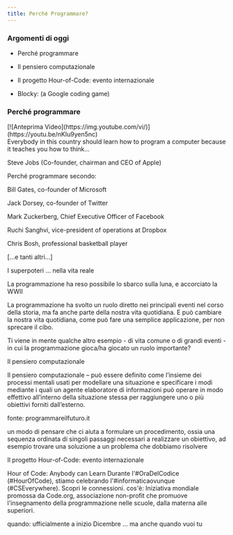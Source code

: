 ```yaml
---
title: Perché Programmare?
---
```


### Argomenti di oggi

- Perché programmare

- Il pensiero computazionale

- Il progetto Hour-of-Code: evento internazionale

- Blocky: (a Google coding game)

### Perché programmare 


<div>[![Anteprima Video](https://img.youtube.com/vi/)](https://youtu.be/nKIu9yen5nc)
</div><div>Everybody in this country should learn how to program a computer because it teaches you how to think...

Steve Jobs (Co-founder, chairman and CEO of Apple)

Perché programmare secondo:

Bill Gates, co-founder of Microsoft

Jack Dorsey, co-founder of Twitter

Mark Zuckerberg, Chief Executive Officer of Facebook

Ruchi Sanghvi, vice-president of operations at Dropbox

Chris Bosh, professional basketball player

[...e tanti altri...]
</div>

I superpoteri ... nella vita reale



La programmazione ha reso possibile lo sbarco sulla luna, e accorciato la WWII


La programmazione ha svolto un ruolo diretto nei principali eventi nel corso della storia, ma fa anche parte della nostra vita quotidiana. E può cambiare la nostra vita quotidiana, come può fare una semplice applicazione, per non sprecare il cibo.

Ti viene in mente qualche altro esempio - di vita comune o di grandi eventi - in cui la programmazione gioca/ha giocato un ruolo importante?


Il pensiero computazionale


Il pensiero computazionale – può essere definito come l’insieme dei processi mentali usati per modellare una situazione e specificare i modi mediante i quali un agente elaboratore di informazioni può operare in modo effettivo all’interno della situazione stessa per raggiungere uno o più obiettivi forniti dall’esterno.

fonte: programmareilfuturo.it

un modo di pensare che ci aiuta a formulare un procedimento, ossia una sequenza ordinata di singoli passaggi necessari a realizzare un obiettivo, ad esempio trovare una soluzione a un problema che dobbiamo risolvere

Il progetto Hour-of-Code: evento internazionale


Hour of Code: Anybody can Learn
Durante l'#OraDelCodice (#HourOfCode), stiamo celebrando l'#informaticaovunque (#CSEverywhere). Scopri le connessioni.
cos'è: Iniziativa mondiale promossa da Code.org, associazione non-profit che promuove l'insegnamento della programmazione nelle scuole, dalla materna alle superiori.


quando: ufficialmente a inizio Dicembre ... ma anche quando vuoi tu



